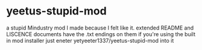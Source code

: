 # yeetus-stupid-mod
a stupid Mindustry mod I made because I felt like it.
extended README and LISCENCE documents have the .txt endings on them
if you're using the built in mod installer just eneter yetyeeter1337/yeetus-stupid-mod into it
